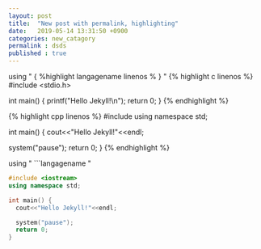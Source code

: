 ```yaml
---
layout: post
title:  "New post with permalink, highlighting"
date:   2019-05-14 13:31:50 +0900
categories: new_catagory
permalink : dsds
published : true
---
```

using " { %highlight langagename linenos % } "
{% highlight c linenos %}
#include <stdio.h>

int main() {
  printf("Hello Jekyll!\n");
  return 0;
}
{% endhighlight %}

{% highlight cpp linenos %}
#include <iostream>
using namespace std;

int main() {
  cout<<"Hello Jekyll!"<<endl;

  system("pause");
  return 0;
}
{% endhighlight %}

using " ```langagename "
```cpp
#include <iostream>
using namespace std;

int main() {
  cout<<"Hello Jekyll!"<<endl;

  system("pause");
  return 0;
}
```